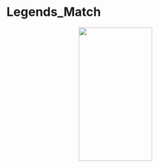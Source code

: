 # Legends_Match
<center><img src="https://i.imgur.com/imLnd4l.png" scr="https://i.imgur.com/rbVwr6L.png" src="https://i.imgur.com/a701c0r.png" src="https://i.imgur.com/mrHwcVj.png" width="170" height="310"></center>
